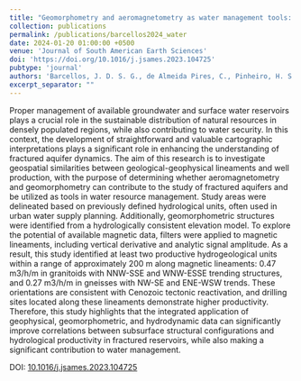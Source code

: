 ```yaml
---
title: "Geomorphometry and aeromagnetometry as water management tools: A case study in hydrological planning units in southeastern Brazil"
collection: publications
permalink: /publications/barcellos2024_water
date: 2024-01-20 01:00:00 +0500
venue: 'Journal of South American Earth Sciences'
doi: 'https://doi.org/10.1016/j.jsames.2023.104725'
pubtype: 'journal'
authors: 'Barcellos, J. D. S. G., de Almeida Pires, C., Pinheiro, H. S. K., Szameitat, L. S. A., Tesser, L. R., de Oliveira Gomes, O. V., & Miranda, A. W. A.'
excerpt_separator: ""
---
```

Proper management of available groundwater and surface water reservoirs plays a crucial role in the sustainable distribution of natural resources in densely populated regions, while also contributing to water security. In this context, the development of straightforward and valuable cartographic interpretations plays a significant role in enhancing the understanding of fractured aquifer dynamics. The aim of this research is to investigate geospatial similarities between geological-geophysical lineaments and well production, with the purpose of determining whether aeromagnetometry and geomorphometry can contribute to the study of fractured aquifers and be utilized as tools in water resource management. Study areas were delineated based on previously defined hydrological units, often used in urban water supply planning. Additionally, geomorphometric structures were identified from a hydrologically consistent elevation model. To explore the potential of available magnetic data, filters were applied to magnetic lineaments, including vertical derivative and analytic signal amplitude. As a result, this study identified at least two productive hydrogeological units within a range of approximately 200 m along magnetic lineaments: 0.47 m3/h/m in granitoids with NNW-SSE and WNW-ESSE trending structures, and 0.27 m3/h/m in gneisses with NW-SE and ENE-WSW trends. These orientations are consistent with Cenozoic tectonic reactivation, and drilling sites located along these lineaments demonstrate higher productivity. Therefore, this study highlights that the integrated application of geophysical, geomorphometric, and hydrodynamic data can significantly improve correlations between subsurface structural configurations and hydrological productivity in fractured reservoirs, while also making a significant contribution to water management.


DOI: [10.1016/j.jsames.2023.104725](https://doi.org/10.1016/j.jsames.2023.104725)